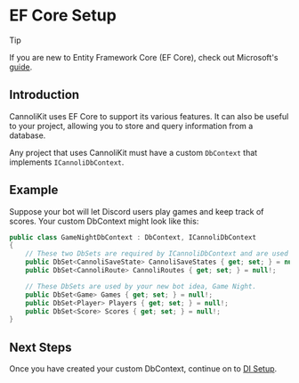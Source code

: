 # EF Core Setup

> [!TIP]
> If you are new to Entity Framework Core (EF Core), check out Microsoft's [guide](https://learn.microsoft.com/en-us/ef/core/).

## Introduction
CannoliKit uses EF Core to support its various features. It can also be useful to your project, allowing you to store and query information from a database. 

Any project that uses CannoliKit must have a custom `DbContext` that implements `ICannoliDbContext`.

## Example

Suppose your bot will let Discord users play games and keep track of scores. Your custom DbContext might look like this:

```csharp
public class GameNightDbContext : DbContext, ICannoliDbContext
{
    // These two DbSets are required by ICannoliDbContext and are used by CannoliKit.
    public DbSet<CannoliSaveState> CannoliSaveStates { get; set; } = null!;
    public DbSet<CannoliRoute> CannoliRoutes { get; set; } = null!;

    // These DbSets are used by your new bot idea, Game Night.
    public DbSet<Game> Games { get; set; } = null!;
    public DbSet<Player> Players { get; set; } = null!;
    public DbSet<Score> Scores { get; set; } = null!;
}
```

## Next Steps
Once you have created your custom DbContext, continue on to [DI Setup](dependency-injection.md).